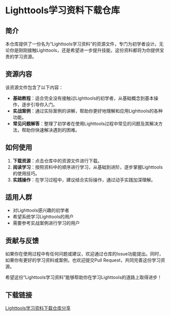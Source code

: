 # Lighttools学习资料下载仓库

## 简介

本仓库提供了一份名为“Lighttools学习资料”的资源文件，专门为初学者设计。无论你是刚刚接触Lighttools，还是希望进一步提升技能，这份资料都将为你提供宝贵的学习资源。

## 资源内容

该资源文件包含了以下内容：

- **基础教程**：适合完全没有接触过Lighttools的初学者，从基础概念到基本操作，逐步引导你入门。
- **实战案例**：通过实际案例的讲解，帮助你更好地理解和应用Lighttools的各种功能。
- **常见问题解答**：整理了初学者在使用Lighttools过程中常见的问题及其解决方法，帮助你快速解决遇到的困难。

## 如何使用

1. **下载资源**：点击仓库中的资源文件进行下载。
2. **阅读学习**：按照资料中的顺序进行学习，从基础到进阶，逐步掌握Lighttools的使用技巧。
3. **实践操作**：在学习过程中，建议结合实际操作，通过动手实践加深理解。

## 适用人群

- 对Lighttools感兴趣的初学者
- 希望系统学习Lighttools的用户
- 需要参考实战案例进行学习的用户

## 贡献与反馈

如果你在使用过程中有任何问题或建议，欢迎通过仓库的Issue功能提出。同时，如果你有更好的学习资料或案例，也欢迎提交Pull Request，共同完善这份学习资源。

希望这份“Lighttools学习资料”能够帮助你在学习Lighttools的道路上取得进步！

## 下载链接

[Lighttools学习资料下载仓库分享](https://pan.quark.cn/s/79bb06f56e6f)